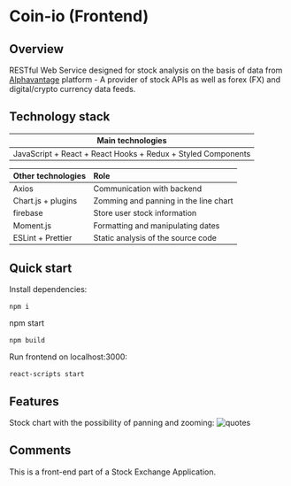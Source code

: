 # Coin-io (Frontend)

## Overview

RESTful Web Service designed for stock analysis on the basis of data from [Alphavantage](https://www.alphavantage.co/) platform - A provider of stock APIs as well as forex (FX) and digital/crypto currency data feeds.

## Technology stack

|Main technologies|
|:---:|
|JavaScript + React + React Hooks + Redux + Styled Components|

|Other technologies|Role|
|:----|:----|
|Axios|Communication with backend |
|Chart.js + plugins|Zomming and panning in the line chart|
|firebase|Store user stock information|
|Moment.js|Formatting and manipulating dates|
|ESLint + Prettier|Static analysis of the source code|


## Quick start

Install dependencies:
```
npm i
```
npm start
```
npm build
```
Run frontend on localhost:3000:
```
react-scripts start
```

## Features

Stock chart with the possibility of panning and zooming:
![quotes](<img src="./screenshot.png">)

## Comments

This is a front-end part of a Stock Exchange Application.

